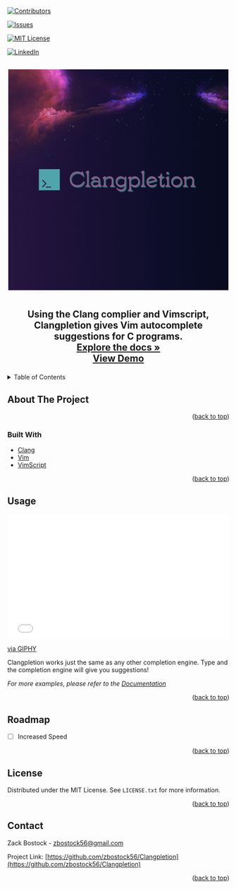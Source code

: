 
<div>
<span>

[![Contributors][contributors-shield]](https://github.com/zbostock56/Clangpletion/graphs/contributors)

[![Issues][issues-shield]](https://github.com/zbostock56/Clangpletion/issues)

[![MIT License][license-shield]](https://github.com/zbostock56/Clangpletion/blob/main/LICENSE)

[![LinkedIn][linkedin-shield]](https://www.linkedin.com/in/zack-bostock-932a5921b/)
</span>
</div>



<!-- PROJECT LOGO -->
<br />
<div align="center">
  <a href="https://github.com/zbostock56/Clangpletion/tree/main/images/Clangpletion Logo.png">
    <img src="images/Clangpletion Logo.png" alt="Logo" width="500" height="500">
  </a>
<h1 align="center"></h1>

  <h2 align="center">
    Using the Clang complier and Vimscript, Clangpletion gives Vim autocomplete suggestions for C programs.
    <br />
    <a href="https://github.com/zbostock56/Clangpletion"><strong>Explore the docs »</strong></a>
    <br />
    <a href="https://github.com/zbostock56/Clangpletion">View Demo</a>
  </p>
</div>

<!-- TABLE OF CONTENTS -->
<details>
  <summary>Table of Contents</summary>
  <ol>
    <li>
      <a href="#about-the-project">About The Project</a>
      <ul>
        <li><a href="#built-with">Built With</a></li>
      </ul>
    </li>
    <li>
      <a href="#getting-started">Getting Started</a>
      <ul>
        <li><a href="#prerequisites">Prerequisites</a></li>
        <li><a href="#installation">Installation</a></li>
      </ul>
    </li>
    <li><a href="#usage">Usage</a></li>
    <li><a href="#roadmap">Roadmap</a></li>
    <li><a href="#license">License</a></li>
    <li><a href="#contact">Contact</a></li>
  </ol>
</details>

<!-- ABOUT THE PROJECT -->

## About The Project

<!-- [![Product Name Screen Shot][product-screenshot]](https://example.com) -->

<p align="right">(<a href="#top">back to top</a>)</p>

### Built With

- [Clang](https://clang.llvm.org/)
- [Vim](https://www.vim.org/)
- [VimScript](https://vimhelp.org/)

<p align="right">(<a href="#top">back to top</a>)</p>

<!-- GETTING STARTED -->

<!-- ## Getting Started -->

<!-- This is an example of how you may give instructions on setting up your project locally.
To get a local copy up and running follow these simple example steps.

### Prerequisites

This is an example of how to list things you need to use the software and how to install them.
* npm
  ```sh
  npm install npm@latest -g
  ``` -->

<!-- ### Installation -->

<!-- 1. Get a free API Key at [https://example.com](https://example.com)
2. Clone the repo
   ```sh
   git clone https://github.com/zbostock56/Clangpletion.git
   ```
3. Install NPM packages
   ```sh
   npm install
   ```
4. Enter your API in `config.js`
   ```js
   const API_KEY = 'ENTER YOUR API';
   ```

<p align="right">(<a href="#top">back to top</a>)</p> -->

<!-- USAGE EXAMPLES -->

## Usage

<div style="width:100%;height:0;padding-bottom:56%;position:relative;"><iframe src="images/giphy.mp4" width="100%" height="100%" style="position:absolute" frameBorder="0" class="giphy-embed" allowFullScreen></iframe></div><p><a href="https://giphy.com/gifs/0X8GgNvwA26TPvfGLA">via GIPHY</a></p>

Clangpletion works just the same as any other completion engine. Type and the completion engine will give you suggestions!

_For more examples, please refer to the [Documentation](https://vimhelp.org/)_

<p align="right">(<a href="#top">back to top</a>)</p>

## Roadmap

- [ ] Increased Speed

<p align="right">(<a href="#top">back to top</a>)</p>

## License

Distributed under the MIT License. See `LICENSE.txt` for more information.

<p align="right">(<a href="#top">back to top</a>)</p>

<!-- CONTACT -->

## Contact

Zack Bostock - [zbostock56@gmail.com](zbostock56@gmail.com)

Project Link: [https://github.com/zbostock56/Clangpletion](https://github.com/zbostock56/Clangpletion)

<p align="right">(<a href="#top">back to top</a>)</p>

<!-- MARKDOWN LINKS & IMAGES -->
<!-- https://www.markdownguide.org/basic-syntax/#reference-style-links -->

[contributors-shield]: https://img.shields.io/github/contributors/zbostock56/Clangpletion.svg?style=for-the-badge
[contributors-url]: https://github.com/zbostock56/Clangpletion/graphs/contributors
[forks-shield]: https://img.shields.io/github/forks/zbostock56/Clangpletion.svg?style=for-the-badge
[forks-url]: https://github.com/zbostock56/Clangpletion/network/members
[stars-shield]: https://img.shields.io/github/stars/zbostock56/Clangpletion.svg?style=for-the-badge
[stars-url]: https://github.com/zbostock56/Clangpletion/stargazers
[issues-shield]: https://img.shields.io/github/issues/zbostock56/Clangpletion.svg?style=for-the-badge
[issues-url]: https://github.com/zbostock56/Clangpletion/issues
[license-shield]: https://img.shields.io/github/license/zbostock56/Clangpletion.svg?style=for-the-badge
[license-url]: https://github.com/zbostock56/Clangpletion/blob/master/LICENSE.txt
[linkedin-shield]: https://img.shields.io/badge/-LinkedIn-black.svg?style=for-the-badge&logo=linkedin&colorB=555
[linkedin-url]: https://www.linkedin.com/in/zack-bostock-932a5921b/
[product-screenshot]: images/screenshot.png
